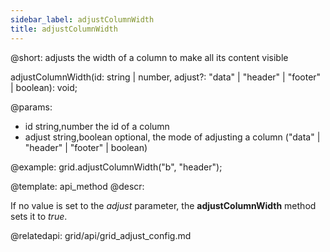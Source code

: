 ```yaml
---
sidebar_label: adjustColumnWidth
title: adjustColumnWidth
---          
```


@short: adjusts the width of a column to make all its content visible

adjustColumnWidth(id: string | number, adjust?: "data" | "header" | "footer" | boolean): void;


@params:
- id		string,number		the id of a column
- adjust	string,boolean		optional, the mode of adjusting a column ("data" | "header" | "footer" | boolean)


@example:
grid.adjustColumnWidth("b", "header");


@template: api_method
@descr:

If no value is set to the *adjust* parameter, the **adjustColumnWidth** method sets it to *true*.


@relatedapi: grid/api/grid_adjust_config.md




